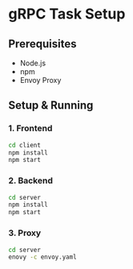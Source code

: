# gRPC Task Setup

## Prerequisites
- Node.js
- npm 
- Envoy Proxy

## Setup & Running
### 1. Frontend
```bash
cd client
npm install
npm start
```
### 2. Backend

```bash
cd server
npm install
npm start
```

### 3. Proxy

```bash
cd server
enovy -c envoy.yaml
```

